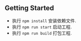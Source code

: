 ## Getting Started

- 执行 `npm install` 安装依赖文件.
- 执行 `npm run start` 启动工程.
- 执行 `npm run build` 打包工程.
